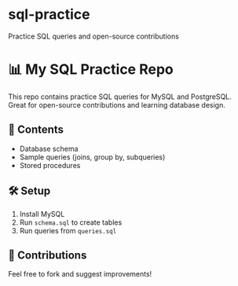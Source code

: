 # sql-practice
Practice SQL queries and open-source contributions
# 📊 My SQL Practice Repo

This repo contains practice SQL queries for MySQL and PostgreSQL.  
Great for open-source contributions and learning database design.

## 🔧 Contents
- Database schema
- Sample queries (joins, group by, subqueries)
- Stored procedures

## 🛠️ Setup
1. Install MySQL
2. Run `schema.sql` to create tables
3. Run queries from `queries.sql`

## 🙌 Contributions
Feel free to fork and suggest improvements!
